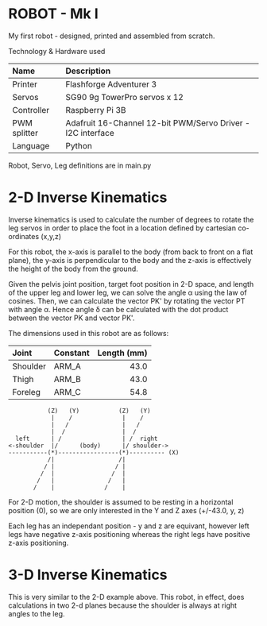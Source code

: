 # ROBOT - Mk I

My first robot - designed, printed and assembled from scratch.

Technology & Hardware used

| Name | Description |
| :--- | :---        |
| Printer | Flashforge Adventurer 3 |
| Servos | SG90 9g TowerPro servos x 12 |
| Controller | Raspberry Pi 3B |
| PWM splitter | Adafruit 16-Channel 12-bit PWM/Servo Driver - I2C interface |
| Language | Python |

Robot, Servo, Leg definitions are in main.py

# 2-D Inverse Kinematics

Inverse kinematics is used to calculate the number of degrees to rotate the leg servos in order to place the foot in a location defined by cartesian co-ordinates (x,y,z)

For this robot, the x-axis is parallel to the body (from back to front on a flat plane), the y-axis is perpendicular to the body and the z-axis is effectively the height of the body from the ground.

Given the pelvis joint position, target foot position in 2-D space, and length of the upper leg and lower leg, we can solve the angle α using the law of cosines. Then, we can calculate the vector PK' by rotating the vector PT with angle α. Hence angle δ can be calculated with the dot product between the vector PK and vector PK'.

The dimensions used in this robot are as follows:

| Joint | Constant | Length (mm) |
| :---  | :---     |        ---: |
| Shoulder | ARM_A | 43.0 |
| Thigh | ARM_B | 43.0 |
| Foreleg | ARM_C | 54.8 |


```
           (Z)   (Y)           (Z)   (Y)
            |    /              |    /
            |   /               |   /
            |  /                |  /
  left      | /                 | /  right
<-shoulder  |/      (body)      |/ shoulder->
-----------(*)-----------------(*)---------- (X)
           /|                  /|
          / |                 / |
         /  |                /  |
        /   |               /   |
       /    |              /    |
 ```

 For 2-D motion, the shoulder is assumed to be resting in a horizontal position (0), so we are only interested in the Y and Z axes (+/-43.0, y, z)

 Each leg has an independant position - y and z are equivant, however left legs have negative z-axis positioning whereas the right legs have positive z-axis positioning.

# 3-D Inverse Kinematics

This is very similar to the 2-D example above. This robot, in effect, does calculations in two 2-d planes because the shoulder is always at right angles to the leg.
